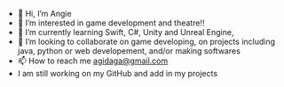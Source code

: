 - 👋 Hi, I’m Angie
- 👀 I’m interested in game development and theatre!!
- 🌱 I’m currently learning Swift, C#, Unity and Unreal Engine, 
- 💞️ I’m looking to collaborate on game developing, on projects including java, python or web developement, and/or making softwares
- 📫 How to reach me agidaga@gmail.com  
- I am still working on my GitHub and add in my projects

<!---
angalero/angalero is a ✨ special ✨ repository because its `README.md` (this file) appears on your GitHub profile.
You can click the Preview link to take a look at your changes.
--->
